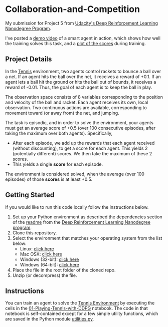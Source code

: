 [//]: # (Image References)

[image1]: https://user-images.githubusercontent.com/10624937/42135623-e770e354-7d12-11e8-998d-29fc74429ca2.gif "Trained Agent"
[image2]: https://user-images.githubusercontent.com/10624937/42135622-e55fb586-7d12-11e8-8a54-3c31da15a90a.gif "Soccer"


# Collaboration-and-Competition
My submission for Project 5 from [Udacity's Deep Reinforcement Learning Nanodegree Program](https://www.udacity.com/course/deep-reinforcement-learning-nanodegree--nd893).  

I've posted a [demo video](https://youtu.be/x-tkCgWpoy0) of a smart agent in action, which shows how well the training solves this task, and a [plot of the scores](https://pasteboard.co/I61agw4.png) during training.

## Project Details

In the [Tennis](https://github.com/Unity-Technologies/ml-agents/blob/master/docs/Learning-Environment-Examples.md#tennis) environment, two agents control rackets to bounce a ball over a net. If an agent hits the ball over the net, it receives a reward of +0.1.  If an agent lets a ball hit the ground or hits the ball out of bounds, it receives a reward of -0.01.  Thus, the goal of each agent is to keep the ball in play.

The observation space consists of 8 variables corresponding to the position and velocity of the ball and racket. Each agent receives its own, local observation.  Two continuous actions are available, corresponding to movement toward (or away from) the net, and jumping. 

The task is episodic, and in order to solve the environment, your agents must get an average score of +0.5 (over 100 consecutive episodes, after taking the maximum over both agents). Specifically,

- After each episode, we add up the rewards that each agent received (without discounting), to get a score for each agent. This yields 2 (potentially different) scores. We then take the maximum of these 2 scores.
- This yields a single **score** for each episode.

The environment is considered solved, when the average (over 100 episodes) of those **scores** is at least +0.5.

## Getting Started

If you would like to run this code locally follow the instructions below.

1. Set up your Python environment as described the dependencies section of the [readme](https://github.com/udacity/deep-reinforcement-learning) from the [Deep Reinforcement Learning Nanodegree program](https://www.udacity.com/course/deep-reinforcement-learning-nanodegree--nd893). 
2. Clone this repository.
3. Select the environment that matches your operating system from the list below:
    - Linux: [click here](https://s3-us-west-1.amazonaws.com/udacity-drlnd/P3/Tennis/Tennis_Linux.zip)
    - Mac OSX: [click here](https://s3-us-west-1.amazonaws.com/udacity-drlnd/P3/Tennis/Tennis.app.zip)
    - Windows (32-bit): [click here](https://s3-us-west-1.amazonaws.com/udacity-drlnd/P3/Tennis/Tennis_Windows_x86.zip)
    - Windows (64-bit): [click here](https://s3-us-west-1.amazonaws.com/udacity-drlnd/P3/Tennis/Tennis_Windows_x86_64.zip)
4. Place the file in the root folder of the cloned repo.
5. Unzip (or decompress) the file.

## Instructions

You can train an agent to solve the [Tennis Environment](https://github.com/Unity-Technologies/ml-agents/blob/master/docs/Learning-Environment-Examples.md#tennis) by executing the cells in the 
[01-Playing-Tennis-with-DDPG](https://nbviewer.jupyter.org/github/bobflagg/Collaboration-and-Competition/blob/master/01-Playing-Tennis-with-DDPG.ipynb) notebook.  The code in that notebook is self-contained except for a few simple utility functions, which are saved in the Python module [utilities.py](https://github.com/bobflagg/Collaboration-and-Competition/blob/master/utilities.py).
